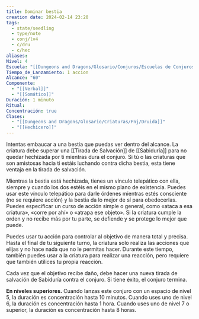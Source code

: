 ```yaml
---
title: Dominar bestia
creation date: 2024-02-14 23:20
tags:
  - state/seedling
  - type/note
  - conj/lv4
  - c/dru
  - c/hec
aliases: 
Nivel: 4
Escuela: "[[Dungeons and Dragons/Glosario/Conjuros/Escuelas de Conjuros/Encantamiento]]"
Tiempo_de_Lanzamiento: 1 accion
Alcance: "60"
Componente:
  - "[[Verbal]]"
  - "[[Somático]]"
Duración: 1 minuto
Ritual: 
Concentración: true
Clases:
  - "[[Dungeons and Dragons/Glosario/Criaturas/Pnj/Druida]]"
  - "[[Hechicero]]"
---
```

Intentas embaucar a una bestia que puedas ver dentro del alcance. La criatura debe superar una [[Tirada de Salvación]] de [[Sabiduría]] para no quedar hechizada por ti mientras dura el conjuro. Si tú o las criaturas que son amistosas hacia ti estáis luchando contra dicha bestia, esta tiene ventaja en la tirada de salvación.

Mientras la bestia está hechizada, tienes un vínculo telepático con ella, siempre y cuando los dos estéis en el mismo plano de existencia. Puedes usar este vínculo telepático para darle órdenes mientras estés consciente (no se requiere acción) y la bestia da lo mejor de sí para obedecerlas. Puedes especificar un curso de acción simple o general, como «ataca a esa criatura», «corre por ahí» o «atrapa ese objeto». Si la criatura cumple la orden y no recibe más por tu parte, se defiende y se protege lo mejor que puede.

Puedes usar tu acción para controlar al objetivo de manera total y precisa. Hasta el final de tu siguiente turno, la criatura solo realiza las acciones que elijas y no hace nada que no le permitas hacer. Durante este tiempo, también puedes usar a la criatura para realizar una reacción, pero requiere que también utilices tu propia reacción.

Cada vez que el objetivo recibe daño, debe hacer una nueva tirada de salvación de Sabiduría contra el conjuro. Si tiene éxito, el conjuro termina.

**En niveles superiores.** Cuando lanzas este conjuro con un espacio de nivel 5, la duración es concentración hasta 10 minutos. Cuando uses uno de nivel 6, la duración es concentración hasta 1 hora. Cuando uses uno de nivel 7 o superior, la duración es concentración hasta 8 horas.
